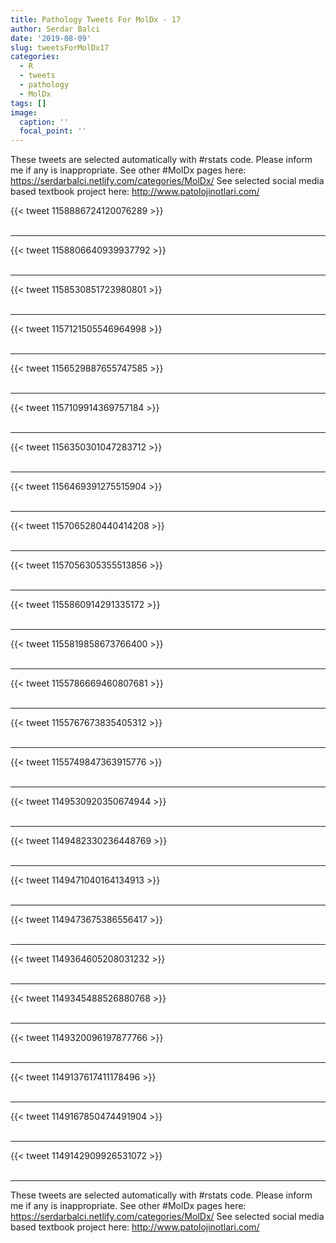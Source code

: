 ```yaml
---
title: Pathology Tweets For MolDx - 17
author: Serdar Balci
date: '2019-08-09'
slug: tweetsForMolDx17
categories:
  - R
  - tweets
  - pathology
  - MolDx
tags: []
image:
  caption: ''
  focal_point: ''
---
```



These tweets are selected automatically with #rstats code. Please inform me if any is inappropriate.
See other #MolDx pages here: https://serdarbalci.netlify.com/categories/MolDx/ 
See selected social media based textbook project here: http://www.patolojinotlari.com/

{{< tweet 1158886724120076289 >}}
<br>
<br>
<hr>
{{< tweet 1158806640939937792 >}}
<br>
<br>
<hr>
{{< tweet 1158530851723980801 >}}
<br>
<br>
<hr>
{{< tweet 1157121505546964998 >}}
<br>
<br>
<hr>
{{< tweet 1156529887655747585 >}}
<br>
<br>
<hr>
{{< tweet 1157109914369757184 >}}
<br>
<br>
<hr>
{{< tweet 1156350301047283712 >}}
<br>
<br>
<hr>
{{< tweet 1156469391275515904 >}}
<br>
<br>
<hr>
{{< tweet 1157065280440414208 >}}
<br>
<br>
<hr>
{{< tweet 1157056305355513856 >}}
<br>
<br>
<hr>
{{< tweet 1155860914291335172 >}}
<br>
<br>
<hr>
{{< tweet 1155819858673766400 >}}
<br>
<br>
<hr>
{{< tweet 1155786669460807681 >}}
<br>
<br>
<hr>
{{< tweet 1155767673835405312 >}}
<br>
<br>
<hr>
{{< tweet 1155749847363915776 >}}
<br>
<br>
<hr>
{{< tweet 1149530920350674944 >}}
<br>
<br>
<hr>
{{< tweet 1149482330236448769 >}}
<br>
<br>
<hr>
{{< tweet 1149471040164134913 >}}
<br>
<br>
<hr>
{{< tweet 1149473675386556417 >}}
<br>
<br>
<hr>
{{< tweet 1149364605208031232 >}}
<br>
<br>
<hr>
{{< tweet 1149345488526880768 >}}
<br>
<br>
<hr>
{{< tweet 1149320096197877766 >}}
<br>
<br>
<hr>
{{< tweet 1149137617411178496 >}}
<br>
<br>
<hr>
{{< tweet 1149167850474491904 >}}
<br>
<br>
<hr>
{{< tweet 1149142909926531072 >}}
<br>
<br>
<hr>


These tweets are selected automatically with #rstats code. Please inform me if any is inappropriate.
See other #MolDx pages here: https://serdarbalci.netlify.com/categories/MolDx/ 
See selected social media based textbook project here: http://www.patolojinotlari.com/
